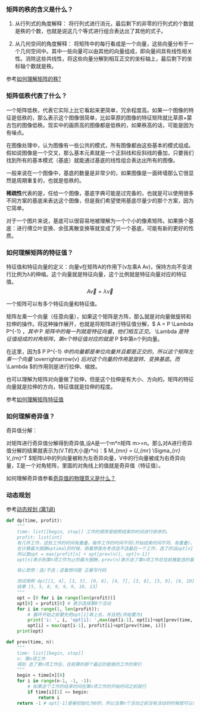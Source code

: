 ### 矩阵的秩的含义是什么？
1. 从行列式的角度解释：
将行列式进行消元，最后剩下的非零的行列式的个数就是秩的个数，也就是说这几个等式进行组合表达出了其他的式子。

2. 从几何空间的角度解释：
将矩阵中的每行看成是一个向量，这些向量分布于一个几何空间中。其中一些向量可以由其他的向量组成，即向量间具有线性相关性。消除这些共线性，将这些向量分解到相互正交的坐标轴上，最后剩下的坐标轴个数就是秩。

参考[如何理解矩阵的秩?](https://www.zhihu.com/question/21605094)

### 矩阵低秩代表了什么？
一个矩阵低秩，代表它实际上比它看起来更简单，冗余程度高。如果一个图像的特征是低秩的，那么表示这个图像很简单，比如草原的图像的特征矩阵就比草原+蒙古包的图像低秩。现实中的画质高的图像都是低秩的，如果秩高的话，可能是因为有噪点。

在图像处理中，认为图像有一些公共的模式，所有图像都由这些基本的模式组成。假如说图像是一个交叉，那么基本元素就是一个正斜线和反斜线的叠加，只要我们找到所有的基本模式（基底）就能通过基底的线性组合表达出所有的图像。

一般来说在一个图像中，基底的数量是非常少的，如果图像是一面砖墙那么它很显然是周期重复的，也就是低秩的。

**稀疏性**代表的是，任给一个图像，基底字典可能是过完备的，也就是可以使用很多不同方案的基底来表达这个图像，但是我们希望使用基底尽量少的那个方案，因为它简单。

对于一个图片来说，基底可以很容易地被理解为一个个小的像素矩阵。如果换个基底：进行傅立叶变换、余弦离散变换等就变成了另一个基底，可能有新的更好的性质。

### 如何理解矩阵的特征值？
特征值和特征向量的定义：向量v在矩阵A的作用下(v左乘A Av)，保持方向不变进行比例为λ的伸缩。这个向量就是特征向量，这个比例就是特征向量对应的特征值。
$$ A\overrightarrow{v} = \lambda \overrightarrow{v} $$

一个矩阵可以有多个特征向量和特征值。

矩阵左乘一个向量（任意向量），如果这个矩阵是方阵，那么就是对向量做旋转和拉伸的操作。将这种操作展开，也就是将矩阵进行特征值分解，$ A = P \Lambda P^{-1} $，其中$ P $矩阵中的每一列就是特征向量，他们相互正交。$ \Lambda $是特征值组成的对角矩阵，第n个特征值对应的就是$ P $中第n个列向量。

在这里，因为$ P P^{-1} $中的向量都是单位向量并且都是正交的，所以这个矩阵左乘一个向量$ \overrightarrow{v} $后对这个向量的作用是旋转、变换基底。而$ \Lambda $的作用则是进行拉伸、缩放。

也可以理解为矩阵对向量做了拉伸，但是这个拉伸是有大小、方向的。矩阵的特征向量就是拉伸的方向，特征值就是拉伸的程度。

参考[如何理解矩阵特征值](https://www.zhihu.com/question/21874816)

### 如何理解奇异值？
奇异值分解：

对矩阵进行奇异值分解得到奇异值,设A是一个m\*n矩阵 m>=n。那么对A进行奇异值分解的结果就表示为(V.T的大小是r\*n)：$ M_{m*n} = U_{m*r} \Sigma_{r*r} V_{r*n}^T $矩阵U中的列向量被称为左奇异向量，V中的行向量被成为右奇异向量，Σ是一个对角矩阵，里面的对角线上的值就是奇异值（特征值）。

如何理解奇异值参看[奇异值的物理意义是什么？](https://www.zhihu.com/question/22237507)

### 动态规划
参考[动态规划 (第1讲)](https://www.bilibili.com/video/av16544031/)

```python
def dp(time, profit):
    """
    time: list[[begin, stop]] 工作的顺序是按照结束的时间进行排序的。
    profit: list[int]
    有几件工作，这些工作的时间有重叠，每件工作的时间不同(开始结束时间不同、有重叠)、报酬也不同，现在算出怎么选择工作使得报酬最大。
    在计算最大报酬optimal的时候，倒着想首先考虑选不选最后一个工作，选了的话opt[n] = profit[n] + opt[prev(n)]，不选就是opt[n] = opt[n-1]。
    所以是opt = max(profit[n] + opt[prev(n)], opt[n-1])
    opt[n]表示到第n项工作为止的最大报酬，prev(n)表示选了第n项工作后往前推能选的最近的那个工作的编号。

    核心思想：选/不选；逆着想问题 正着写代码

    测试用例 dp([[1, 4], [3, 5], [0, 6], [4, 7], [3, 8], [5, 9], [6, 10], [8, 11]], [5, 1, 8, 4, 6, 3, 2, 4])
    结果 [5, 5, 8, 9, 9, 9, 10, 13]
    """
    opt = [0 for i in range(len(profit))]
    opt[0] = profit[0] # 表示选择第0个活动
    for i in range(1, len(profit)):
        # 循环开始之前要先把opt[1]填上去，并且把i开始置为1
        print('i: ', i, 'opt[i]: ',max(opt[i-1], opt[i]+opt[prev(time, i)]), 'prev(i): ', prev(time, i))
        opt[i] = max(opt[i-1], profit[i]+opt[prev(time, i)])
    print(opt)

def prev(time, n):
    """
    time: list[[begin, stop]]
    n: 第n项工作
    得到 选了第n项工作后，往前算的那个最近的能做的工作的索引
    """
    begin = time[n][0]
    for i in range(n-1, -1, -1):
        # 如果这个工作的结束时间在第n项工作的开始时间之前就行
        if time[i][1] <= begin:
            return i
    return -1 # opt[-1]是被初始化为0的，所以当第n个活动之前没有活动的时候就可以使用-1来表示
```